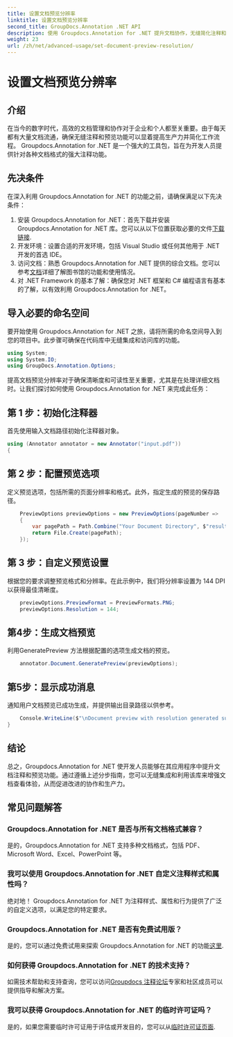 ```yaml
---
title: 设置文档预览分辨率
linktitle: 设置文档预览分辨率
second_title: GroupDocs.Annotation .NET API
description: 使用 Groupdocs.Annotation for .NET 提升文档协作，无缝简化注释和预览功能。
weight: 23
url: /zh/net/advanced-usage/set-document-preview-resolution/
---
```


# 设置文档预览分辨率

## 介绍
在当今的数字时代，高效的文档管理和协作对于企业和个人都至关重要。由于每天都有大量文档流通，确保无缝注释和预览功能可以显着提高生产力并简化工作流程。 Groupdocs.Annotation for .NET 是一个强大的工具包，旨在为开发人员提供针对各种文档格式的强大注释功能。
## 先决条件
在深入利用 Groupdocs.Annotation for .NET 的功能之前，请确保满足以下先决条件：
1. 安装 Groupdocs.Annotation for .NET：首先下载并安装 Groupdocs.Annotation for .NET 库。您可以从以下位置获取必要的文件[下载链接](https://releases.groupdocs.com/annotation/net/).
2. 开发环境：设置合适的开发环境，包括 Visual Studio 或任何其他用于 .NET 开发的首选 IDE。
3. 访问文档：熟悉 Groupdocs.Annotation for .NET 提供的综合文档。您可以参考[文档](https://tutorials.groupdocs.com/annotation/net/)详细了解图书馆的功能和使用情况。
4. 对 .NET Framework 的基本了解：确保您对 .NET 框架和 C# 编程语言有基本的了解，以有效利用 Groupdocs.Annotation for .NET。

## 导入必要的命名空间
要开始使用 Groupdocs.Annotation for .NET 之旅，请将所需的命名空间导入到您的项目中。此步骤可确保在代码库中无缝集成和访问库的功能。

```csharp
using System;
using System.IO;
using GroupDocs.Annotation.Options;
```

提高文档预览分辨率对于确保清晰度和可读性至关重要，尤其是在处理详细文档时。让我们探讨如何使用 Groupdocs.Annotation for .NET 来完成此任务：
## 第 1 步：初始化注释器
首先使用输入文档路径初始化注释器对象。
```csharp
using (Annotator annotator = new Annotator("input.pdf"))
{
```
## 第 2 步：配置预览选项
定义预览选项，包括所需的页面分辨率和格式。此外，指定生成的预览的保存路径。
```csharp
    PreviewOptions previewOptions = new PreviewOptions(pageNumber =>
    {
        var pagePath = Path.Combine("Your Document Directory", $"result_with_resolution_{pageNumber}.png");
        return File.Create(pagePath);
    });
```
## 第 3 步：自定义预览设置
根据您的要求调整预览格式和分辨率。在此示例中，我们将分辨率设置为 144 DPI 以获得最佳清晰度。
```csharp
    previewOptions.PreviewFormat = PreviewFormats.PNG;
    previewOptions.Resolution = 144;
```
## 第4步：生成文档预览
利用GeneratePreview 方法根据配置的选项生成文档的预览。
```csharp
    annotator.Document.GeneratePreview(previewOptions);
```
## 第5步：显示成功消息
通知用户文档预览已成功生成，并提供输出目录路径以供参考。
```csharp
    Console.WriteLine($"\nDocument preview with resolution generated successfully.\nCheck output in {"Your Document Directory"}.");
}
```

## 结论
总之，Groupdocs.Annotation for .NET 使开发人员能够在其应用程序中提升文档注释和预览功能。通过遵循上述分步指南，您可以无缝集成和利用该库来增强文档查看体验，从而促进改进的协作和生产力。
## 常见问题解答
### Groupdocs.Annotation for .NET 是否与所有文档格式兼容？
是的，Groupdocs.Annotation for .NET 支持多种文档格式，包括 PDF、Microsoft Word、Excel、PowerPoint 等。
### 我可以使用 Groupdocs.Annotation for .NET 自定义注释样式和属性吗？
绝对地！ Groupdocs.Annotation for .NET 为注释样式、属性和行为提供了广泛的自定义选项，以满足您的特定要求。
### Groupdocs.Annotation for .NET 是否有免费试用版？
是的，您可以通过免费试用来探索 Groupdocs.Annotation for .NET 的功能[这里](https://releases.groupdocs.com/).
### 如何获得 Groupdocs.Annotation for .NET 的技术支持？
如需技术帮助和支持查询，您可以访问[Groupdocs 注释论坛](https://forum.groupdocs.com/c/annotation/10)专家和社区成员可以提供指导和解决方案。
### 我可以获得 Groupdocs.Annotation for .NET 的临时许可证吗？
是的，如果您需要临时许可证用于评估或开发目的，您可以从[临时许可证页面](https://purchase.groupdocs.com/temporary-license/).